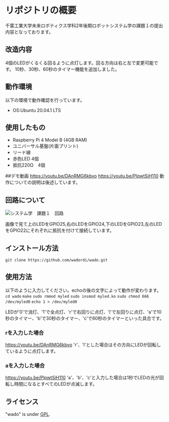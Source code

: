 # リポジトリの概要
千葉工業大学未来ロボティクス学科2年後期ロボットシステム学の課題１の提出内容となっております。

## 改造内容
4個のLEDがくるくる回るように点灯します。回る方向は右と左で変更可能です。
10秒、30秒、60秒のタイマー機能を追加しました。

## 動作環境
以下の環境で動作確認を行っています。
* OS:Ubuntu 20.04.1 LTS

## 使用したもの
* Raspberry Pi 4 Model B (4GB RAM)
* ユニバーサル基盤(片面プリント)
* リード線
* 赤色LED 4個
* 抵抗220Ω　4個

##デモ動画
https://youtu.be/DAnRMG6kbvo
https://youtu.be/PlpwtSiH110
動作についての説明は後述しています。


## 回路について
![システム学　課題１　回路](https://user-images.githubusercontent.com/72900623/100960483-b46cdd80-3563-11eb-943d-fc8a9e206f0b.jpg)

画像で見て上のLEDをGPIO25,右のLEDをGPIO24,下のLEDをGPIO23,左のLEDをGPIO22にそれぞれに抵抗を付けて接続しています。

## インストール方法
`git clone https://github.com/wadordi/wado.git`

## 使用方法
以下のように入力してください。echoの後の文字によって動作が変わります。
`cd wado`
`make`
`sudo rmmod myled`
`sudo insmod myled.ko`
`sudo chmod 666 /dev/myled0`
`echo 1 > /dev/myled0` 

LEDが'0'で消灯、'1'で全点灯、'r'で右回りに点灯、'l'で左回りに点灯、'a'で10秒のタイマー、'b'で30秒のタイマー、'c'で60秒のタイマーといった具合です。
### rを入力した場合
https://youtu.be/DAnRMG6kbvo
'r'、'l'とした場合はその方向にLEDが回転しているように点灯します。
### aを入力した場合
https://youtu.be/PlpwtSiH110
'a'、'b'、'c'と入力した場合は1秒でLEDの光が回転し時間になるとすべてのLEDが点滅します。

## ライセンス
"wado" is under [GPL](http://www.gnu.org/licenses/gpl-3.0.html).
